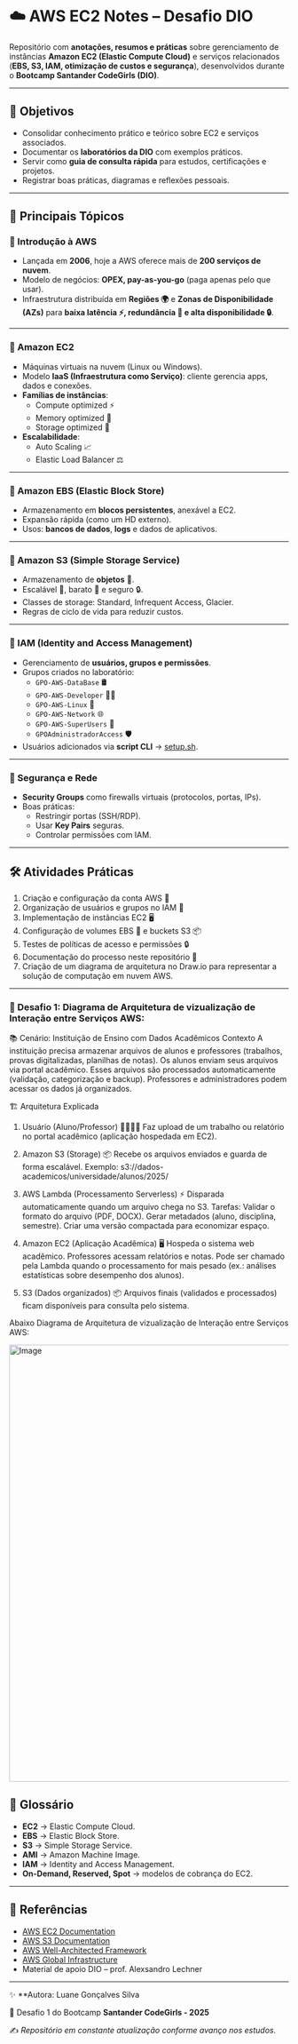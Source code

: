 # ☁️ AWS EC2 Notes – Desafio DIO

Repositório com **anotações, resumos e práticas** sobre gerenciamento de instâncias **Amazon EC2 (Elastic Compute Cloud)** e serviços relacionados (**EBS, S3, IAM, otimização de custos e segurança**), desenvolvidos durante o **Bootcamp Santander CodeGirls (DIO)**.  

---

## 🎯 Objetivos
- Consolidar conhecimento prático e teórico sobre EC2 e serviços associados.  
- Documentar os **laboratórios da DIO** com exemplos práticos.  
- Servir como **guia de consulta rápida** para estudos, certificações e projetos.  
- Registrar boas práticas, diagramas e reflexões pessoais.  

---

## 🚀 Principais Tópicos

### 🔹 Introdução à AWS
- Lançada em **2006**, hoje a AWS oferece mais de **200 serviços de nuvem**.  
- Modelo de negócios: **OPEX, pay-as-you-go** (paga apenas pelo que usar).  
- Infraestrutura distribuída em **Regiões 🌍** e **Zonas de Disponibilidade (AZs)** para **baixa latência ⚡, redundância 🔁 e alta disponibilidade 🔒**.  

---

### 🔹 Amazon EC2
- Máquinas virtuais na nuvem (Linux ou Windows).  
- Modelo **IaaS (Infraestrutura como Serviço)**: cliente gerencia apps, dados e conexões.  
- **Famílias de instâncias**:
  - Compute optimized ⚡
  - Memory optimized 🧠
  - Storage optimized 💾  
- **Escalabilidade**:
  - Auto Scaling 📈  
  - Elastic Load Balancer ⚖️  

---

### 🔹 Amazon EBS (Elastic Block Store)
- Armazenamento em **blocos persistentes**, anexável a EC2.  
- Expansão rápida (como um HD externo).  
- Usos: **bancos de dados**, **logs** e dados de aplicativos.  

---

### 🔹 Amazon S3 (Simple Storage Service)
- Armazenamento de **objetos** 📂.  
- Escalável 🚀, barato 💸 e seguro 🔒.  
- Classes de storage: Standard, Infrequent Access, Glacier.  
- Regras de ciclo de vida para reduzir custos.  

---

### 🔹 IAM (Identity and Access Management)
- Gerenciamento de **usuários, grupos e permissões**.  
- Grupos criados no laboratório:
  - `GPO-AWS-DataBase` 🛢️  
  - `GPO-AWS-Developer` 👨‍💻  
  - `GPO-AWS-Linux` 🐧  
  - `GPO-AWS-Network` 🌐  
  - `GPO-AWS-SuperUsers` 🦸  
  - `GPOAdministradorAccess` 🛡️  
- Usuários adicionados via **script CLI** → [setup.sh](./setup.sh).  

---

### 🔹 Segurança e Rede
- **Security Groups** como firewalls virtuais (protocolos, portas, IPs).  
- Boas práticas:
  - Restringir portas (SSH/RDP).  
  - Usar **Key Pairs** seguras.  
  - Controlar permissões com IAM.  

---

## 🛠️ Atividades Práticas
1. Criação e configuração da conta AWS 📝  
2. Organização de usuários e grupos no IAM 👥  
3. Implementação de instâncias EC2 🖥️  
4. Configuração de volumes EBS 💾 e buckets S3 📦  
5. Testes de políticas de acesso e permissões 🔒  
6. Documentação do processo neste repositório 📑
7. Criação de um diagrama de arquitetura no Draw.io para representar a solução de computação em nuvem AWS.

---

### 🔹 Desafio 1: Diagrama de Arquitetura de vizualização de Interação entre Serviços AWS:
📚 Cenário: Instituição de Ensino com Dados Acadêmicos
Contexto
A instituição precisa armazenar arquivos de alunos e professores (trabalhos, provas digitalizadas, planilhas de notas).
Os alunos enviam seus arquivos via portal acadêmico.
Esses arquivos são processados automaticamente (validação, categorização e backup).
Professores e administradores podem acessar os dados já organizados.

🏗️ Arquitetura Explicada

1. Usuário (Aluno/Professor) 👩‍🎓👨‍🏫
  Faz upload de um trabalho ou relatório no portal acadêmico (aplicação hospedada em EC2).
2. Amazon S3 (Storage) 📦
  Recebe os arquivos enviados e guarda de forma escalável.
  Exemplo: s3://dados-academicos/universidade/alunos/2025/

3. AWS Lambda (Processamento Serverless) ⚡
  Disparada automaticamente quando um arquivo chega no S3.
  Tarefas:
    Validar o formato do arquivo (PDF, DOCX).
    Gerar metadados (aluno, disciplina, semestre).
    Criar uma versão compactada para economizar espaço.

4. Amazon EC2 (Aplicação Acadêmica) 🖥️
  Hospeda o sistema web acadêmico.
  Professores acessam relatórios e notas.
  Pode ser chamado pela Lambda quando o processamento for mais pesado (ex.: análises estatísticas sobre desempenho dos alunos).

5. S3 (Dados organizados) 📦
  Arquivos finais (validados e processados) ficam disponíveis para consulta pelo sistema.


Abaixo Diagrama de Arquitetura de vizualização de Interação entre Serviços AWS:

<img width="790" height="787" alt="Image" src="https://github.com/user-attachments/assets/029313a3-3271-46db-ae24-60fb4b5073b1" />

## 📖 Glossário
- **EC2** → Elastic Compute Cloud.  
- **EBS** → Elastic Block Store.  
- **S3** → Simple Storage Service.  
- **AMI** → Amazon Machine Image.  
- **IAM** → Identity and Access Management.  
- **On-Demand, Reserved, Spot** → modelos de cobrança do EC2.  

---

## 📌 Referências
- [AWS EC2 Documentation](https://docs.aws.amazon.com/ec2/)  
- [AWS S3 Documentation](https://docs.aws.amazon.com/s3/)  
- [AWS Well-Architected Framework](https://aws.amazon.com/architecture/well-architected/)  
- [AWS Global Infrastructure](https://aws.amazon.com/about-aws/global-infrastructure/)  
- Material de apoio DIO – prof. Alexsandro Lechner  

---

✨ **Autora: Luane Gonçalves Silva 

📌 Desafio 1 do Bootcamp **Santander CodeGirls - 2025**  

✍️ *Repositório em constante atualização conforme avanço nos estudos.*
